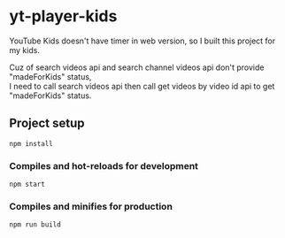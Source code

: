# yt-player-kids
YouTube Kids doesn't have timer in web version, so I built this project for my kids.  

Cuz of search videos api and search channel videos api don't provide "madeForKids" status,  
I need to call search videos api then call get videos by video id api to get "madeForKids" status.

## Project setup
```
npm install
```

### Compiles and hot-reloads for development
```
npm start
```

### Compiles and minifies for production
```
npm run build
```
